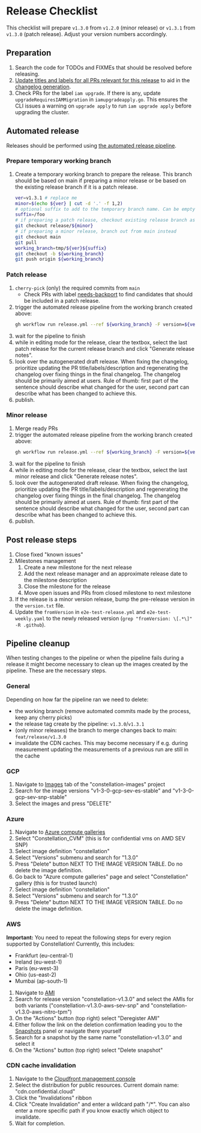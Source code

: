 # Release Checklist

This checklist will prepare `v1.3.0` from `v1.2.0` (minor release) or `v1.3.1` from `v1.3.0` (patch release). Adjust your version numbers accordingly.

## Preparation

1. Search the code for TODOs and FIXMEs that should be resolved before releasing.
2. [Update titles and labels for all PRs relevant for this release](/dev-docs/conventions.md#pr-conventions) to aid in the [changelog generation](/.github/release.yml).
3. Check PRs for the label `iam upgrade`. If there is any, update `upgradeRequiresIAMMigration`  in `iamupgradeapply.go`. This ensures the CLI issues a warning on `upgrade apply` to run `iam upgrade apply` before upgrading the cluster.



## Automated release

Releases should be performed using [the automated release pipeline](https://github.com/edgelesssys/constellation/actions/workflows/release.yml).

### Prepare temporary working branch

1. Create a temporary working branch to prepare the release. This branch should be based on main if preparing a minor release or be based on the existing release branch if it is a patch release.
   ```sh
   ver=v1.3.1 # replace me
   minor=$(echo ${ver} | cut -d '.' -f 1,2)
   # optional suffix to add to the temporary branch name. Can be empty: suffix=
   suffix=/foo
   # if preparing a patch release, checkout existing release branch as base
   git checkout release/${minor}
   # if preparing a minor release, branch out from main instead
   git checkout main
   git pull
   working_branch=tmp/${ver}${suffix}
   git checkout -b ${working_branch}
   git push origin ${working_branch}
   ```


### Patch release

1. `cherry-pick` (only) the required commits from `main`
   * Check PRs with label [needs-backport](https://github.com/edgelesssys/constellation/pulls?q=is%3Apr+is%3Aclosed+label%3A%22needs+backport%22) to find candidates that should be included in a patch release.
2. trigger the automated release pipeline from the working branch created above:
   ```sh
   gh workflow run release.yml --ref ${working_branch} -F version=${ver} -F kind=patch
   ```
3. wait for the pipeline to finish
4. while in editing mode for the release, clear the textbox, select the last patch release for the current release branch and click "Generate release notes".
5. look over the autogenerated draft release. When fixing the changelog, prioritize updating the PR title/labels/description and regenerating the changelog over fixing things in the final changelog. The changelog should be primarily aimed at users. Rule of thumb: first part of the sentence should describe what changed for the user, second part can describe what has been changed to achieve this.
6. publish.
### Minor release

1. Merge ready PRs
2. trigger the automated release pipeline from the working branch created above:
   ```sh
   gh workflow run release.yml --ref ${working_branch} -F version=${ver} -F kind=minor
   ```
3. wait for the pipeline to finish
4. while in editing mode for the release, clear the textbox, select the last minor release and click "Generate release notes".
5. look over the autogenerated draft release. When fixing the changelog, prioritize updating the PR title/labels/description and regenerating the changelog over fixing things in the final changelog. The changelog should be primarily aimed at users. Rule of thumb: first part of the sentence should describe what changed for the user, second part can describe what has been changed to achieve this.
6. publish.

## Post release steps

1. Close fixed "known issues"
2. Milestones management
   1. Create a new milestone for the next release
   2. Add the next release manager and an approximate release date to the milestone description
   3. Close the milestone for the release
   4. Move open issues and PRs from closed milestone to next milestone
3.  If the release is a minor version release, bump the pre-release version in the `version.txt` file.
4. Update the `fromVersion` in `e2e-test-release.yml` and `e2e-test-weekly.yaml` to the newly released version (`grep "fromVersion: \[.*\]" -R .github`).

## Pipeline cleanup

When testing changes to the pipeline or when the pipeline fails during a release it might become necessary to clean up the images created by the pipeline.
These are the necessary steps.

### General

Depending on how far the pipeline ran we need to delete:
- the working branch (remove automated commits made by the process, keep any cherry picks)
- the release tag create by the pipeline: `v1.3.0`/`v1.3.1`
- (only minor releases) the branch to merge changes back to main: `feat/release/v1.3.0`
- invalidate the CDN caches. This may become necessary if e.g. during measurement updating the measurements of a previous run are still in the cache

### GCP
1. Navigate to [Images](https://console.cloud.google.com/compute/images?tab=images&project=constellation-images) tab of the "constellation-images" project
2. Search for the image versions "v1-3-0-gcp-sev-es-stable" and "v1-3-0-gcp-sev-snp-stable"
3. Select the images and press "DELETE" 

### Azure
1. Navigate to [Azure compute galleries](https://portal.azure.com/#view/HubsExtension/BrowseResource/resourceType/Microsoft.Compute%2Fgalleries)
2. Select "Constellation_CVM" (this is for confidential vms on AMD SEV SNP)
3. Select image definition "constellation"
4. Select "Versions" submenu and search for "1.3.0"
5. Press "Delete" button NEXT TO THE IMAGE VERSION TABLE. Do no delete the image definition.
6. Go back to "Azure compute galleries" page and select "Constellation" gallery (this is for trusted launch)
7. Select image definition "constellation"
8. Select "Versions" submenu and search for "1.3.0"
9. Press "Delete" button NEXT TO THE IMAGE VERSION TABLE. Do no delete the image definition. 

### AWS
**Important:** You need to repeat the following steps for every region supported by Constellation!
Currently, this includes: 
- Frankfurt (eu-central-1)
- Ireland (eu-west-1)
- Paris (eu-west-3)
- Ohio (us-east-2)
- Mumbai (ap-south-1) 

1. Navigate to [AMI](https://eu-central-1.console.aws.amazon.com/ec2/home?region=eu-central-1#Images:visibility=owned-by-me)
2. Search for release version "constellation-v1.3.0" and select the AMIs for both variants ("constellation-v1.3.0-aws-sev-snp" and "constellation-v1.3.0-aws-nitro-tpm")
3. On the "Actions" button (top right) select "Deregister AMI"
4. Either follow the link on the deletion confirmation leading you to the [Snapshots](https://eu-central-1.console.aws.amazon.com/ec2/home?region=eu-central-1#Snapshots) panel or navigate there yourself
5. Search for a snapshot by the same name "constellation-v1.3.0" and select it
6. On the "Actions" button (top right) select "Delete snapshot"

### CDN cache invalidation

1. Navigate to the [Cloudfront management console](https://us-east-1.console.aws.amazon.com/cloudfront/v3/home?region=us-east-1#/distributions)
2. Select the distribution for public resources. Current domain name: "cdn.confidential.cloud"
3. Click the "Invalidations" ribbon
4. Click "Create Invalidation" and enter a wildcard path "/*". You can also enter a more specific path if you know exactly which object to invalidate.
5. Wait for completion.
